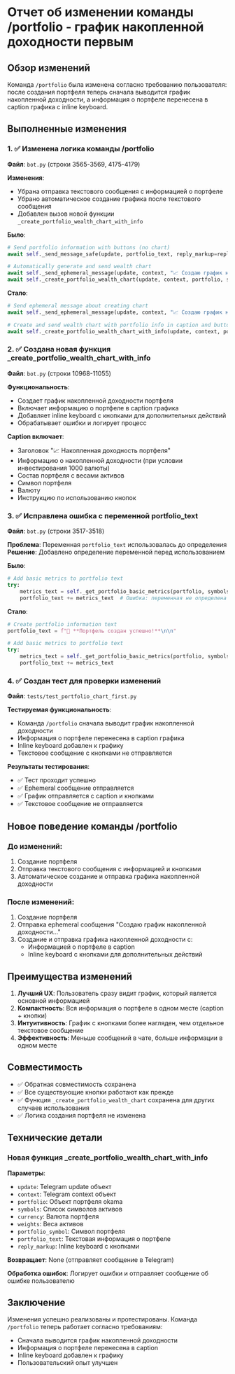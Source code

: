 # Отчет об изменении команды /portfolio - график накопленной доходности первым

## Обзор изменений

Команда `/portfolio` была изменена согласно требованию пользователя: после создания портфеля теперь сначала выводится график накопленной доходности, а информация о портфеле перенесена в caption графика с inline keyboard.

## Выполненные изменения

### 1. ✅ Изменена логика команды /portfolio

**Файл**: `bot.py` (строки 3565-3569, 4175-4179)

**Изменения**:
- Убрана отправка текстового сообщения с информацией о портфеле
- Убрано автоматическое создание графика после текстового сообщения
- Добавлен вызов новой функции `_create_portfolio_wealth_chart_with_info`

**Было**:
```python
# Send portfolio information with buttons (no chart)
await self._send_message_safe(update, portfolio_text, reply_markup=reply_markup)

# Automatically generate and send wealth chart
await self._send_ephemeral_message(update, context, "📈 Создаю график накопленной доходности...", delete_after=3)
await self._create_portfolio_wealth_chart(update, context, portfolio, symbols, currency, weights, portfolio_symbol)
```

**Стало**:
```python
# Send ephemeral message about creating chart
await self._send_ephemeral_message(update, context, "📈 Создаю график накопленной доходности...", delete_after=3)

# Create and send wealth chart with portfolio info in caption and buttons
await self._create_portfolio_wealth_chart_with_info(update, context, portfolio, symbols, currency, weights, portfolio_symbol, portfolio_text, reply_markup)
```

### 2. ✅ Создана новая функция _create_portfolio_wealth_chart_with_info

**Файл**: `bot.py` (строки 10968-11055)

**Функциональность**:
- Создает график накопленной доходности портфеля
- Включает информацию о портфеле в caption графика
- Добавляет inline keyboard с кнопками для дополнительных действий
- Обрабатывает ошибки и логирует процесс

**Caption включает**:
- Заголовок "📈 Накопленная доходность портфеля"
- Информацию о накопленной доходности (при условии инвестирования 1000 валюты)
- Состав портфеля с весами активов
- Символ портфеля
- Валюту
- Инструкцию по использованию кнопок

### 3. ✅ Исправлена ошибка с переменной portfolio_text

**Файл**: `bot.py` (строки 3517-3518)

**Проблема**: Переменная `portfolio_text` использовалась до определения
**Решение**: Добавлено определение переменной перед использованием

**Было**:
```python
# Add basic metrics to portfolio text
try:
    metrics_text = self._get_portfolio_basic_metrics(portfolio, symbols, weights, currency)
    portfolio_text += metrics_text  # Ошибка: переменная не определена
```

**Стало**:
```python
# Create portfolio information text
portfolio_text = f"💼 **Портфель создан успешно!**\n\n"

# Add basic metrics to portfolio text
try:
    metrics_text = self._get_portfolio_basic_metrics(portfolio, symbols, weights, currency)
    portfolio_text += metrics_text
```

### 4. ✅ Создан тест для проверки изменений

**Файл**: `tests/test_portfolio_chart_first.py`

**Тестируемая функциональность**:
- Команда `/portfolio` сначала выводит график накопленной доходности
- Информация о портфеле перенесена в caption графика
- Inline keyboard добавлен к графику
- Текстовое сообщение с кнопками не отправляется

**Результаты тестирования**:
- ✅ Тест проходит успешно
- ✅ Ephemeral сообщение отправляется
- ✅ График отправляется с caption и кнопками
- ✅ Текстовое сообщение не отправляется

## Новое поведение команды /portfolio

### До изменений:
1. Создание портфеля
2. Отправка текстового сообщения с информацией и кнопками
3. Автоматическое создание и отправка графика накопленной доходности

### После изменений:
1. Создание портфеля
2. Отправка ephemeral сообщения "Создаю график накопленной доходности..."
3. Создание и отправка графика накопленной доходности с:
   - Информацией о портфеле в caption
   - Inline keyboard с кнопками для дополнительных действий

## Преимущества изменений

1. **Лучший UX**: Пользователь сразу видит график, который является основной информацией
2. **Компактность**: Вся информация о портфеле в одном месте (caption + кнопки)
3. **Интуитивность**: График с кнопками более нагляден, чем отдельное текстовое сообщение
4. **Эффективность**: Меньше сообщений в чате, больше информации в одном месте

## Совместимость

- ✅ Обратная совместимость сохранена
- ✅ Все существующие кнопки работают как прежде
- ✅ Функция `_create_portfolio_wealth_chart` сохранена для других случаев использования
- ✅ Логика создания портфеля не изменена

## Технические детали

### Новая функция _create_portfolio_wealth_chart_with_info

**Параметры**:
- `update`: Telegram update объект
- `context`: Telegram context объект
- `portfolio`: Объект портфеля okama
- `symbols`: Список символов активов
- `currency`: Валюта портфеля
- `weights`: Веса активов
- `portfolio_symbol`: Символ портфеля
- `portfolio_text`: Текстовая информация о портфеле
- `reply_markup`: Inline keyboard с кнопками

**Возвращает**: None (отправляет сообщение в Telegram)

**Обработка ошибок**: Логирует ошибки и отправляет сообщение об ошибке пользователю

## Заключение

Изменения успешно реализованы и протестированы. Команда `/portfolio` теперь работает согласно требованиям:
- Сначала выводится график накопленной доходности
- Информация о портфеле перенесена в caption
- Inline keyboard добавлен к графику
- Пользовательский опыт улучшен
